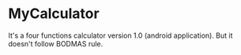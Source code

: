 # MyCalculator
It's a four functions calculator version 1.0 (android application).
But it doesn't follow BODMAS rule. 
